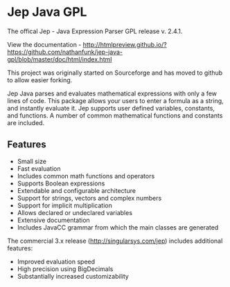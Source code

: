 Jep Java GPL
============
The offical Jep - Java Expression Parser GPL release v. 2.4.1.

View the documentation - http://htmlpreview.github.io/?https://github.com/nathanfunk/jep-java-gpl/blob/master/doc/html/index.html

This project was originally started on Sourceforge and has moved to github to allow easier forking.

Jep Java parses and evaluates mathematical expressions with only a few lines of code. This package allows your users to enter a formula as a string, and instantly evaluate it. Jep supports user defined variables, constants, and functions. A number of common mathematical functions and constants are included.

Features
--------
- Small size
- Fast evaluation
- Includes common math functions and operators
- Supports Boolean expressions
- Extendable and configurable architecture
- Support for strings, vectors and complex numbers
- Support for implicit multiplication
- Allows declared or undeclared variables
- Extensive documentation
- Includes JavaCC grammar from which the main classes are generated

The commercial 3.x release (http://singularsys.com/jep) includes additional features:
- Improved evaluation speed
- High precision using BigDecimals
- Substantially increased customizability

